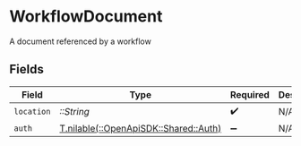 # WorkflowDocument

A document referenced by a workflow


## Fields

| Field                                                                | Type                                                                 | Required                                                             | Description                                                          |
| -------------------------------------------------------------------- | -------------------------------------------------------------------- | -------------------------------------------------------------------- | -------------------------------------------------------------------- |
| `location`                                                           | *::String*                                                           | :heavy_check_mark:                                                   | N/A                                                                  |
| `auth`                                                               | [T.nilable(::OpenApiSDK::Shared::Auth)](../../models/shared/auth.md) | :heavy_minus_sign:                                                   | N/A                                                                  |